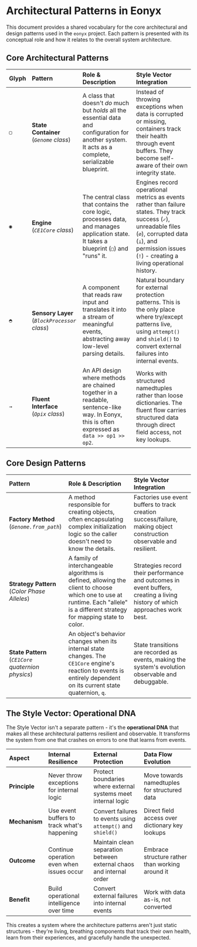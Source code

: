 # Architectural Patterns in Eonyx

This document provides a shared vocabulary for the core architectural and design patterns used in the `eonyx` project. Each pattern is presented with its conceptual role and how it relates to the overall system architecture.

## Core Architectural Patterns

| Glyph | Pattern | Role & Description | Style Vector Integration |
| :--- | :--- | :--- | :--- |
| `▢` | **State Container**<br>(_`Genome` class_) | A class that doesn't *do* much but *holds* all the essential data and configuration for another system. It acts as a complete, serializable blueprint. | Instead of throwing exceptions when data is corrupted or missing, containers track their health through event buffers. They become self-aware of their own integrity state. |
| `◉` | **Engine**<br>(_`CE1Core` class_) | The central class that contains the core logic, processes data, and manages application state. It takes a blueprint (`▢`) and "runs" it. | Engines record operational metrics as events rather than failure states. They track success (`✓`), unreadable files (`∅`), corrupted data (`⟂`), and permission issues (`!`) - creating a living operational history. |
| `◓` | **Sensory Layer**<br>(_`BlockProcessor` class_) | A component that reads raw input and translates it into a stream of meaningful events, abstracting away low-level parsing details. | Natural boundary for external protection patterns. This is the only place where try/except patterns live, using `attempt()` and `shield()` to convert external failures into internal events. |
| `→` | **Fluent Interface**<br>(_`Opix` class_) | An API design where methods are chained together in a readable, sentence-like way. In Eonyx, this is often expressed as `data >> op1 >> op2`. | Works with structured namedtuples rather than loose dictionaries. The fluent flow carries structured data through direct field access, not key lookups. |

## Core Design Patterns

| Pattern | Role & Description | Style Vector Integration |
| :--- | :--- | :--- |
| **Factory Method**<br>(_`Genome.from_path`_) | A method responsible for creating objects, often encapsulating complex initialization logic so the caller doesn't need to know the details. | Factories use event buffers to track creation success/failure, making object construction observable and resilient. |
| **Strategy Pattern**<br>(_Color Phase Alleles_) | A family of interchangeable algorithms is defined, allowing the client to choose which one to use at runtime. Each "allele" is a different strategy for mapping state to color. | Strategies record their performance and outcomes in event buffers, creating a living history of which approaches work best. |
| **State Pattern**<br>(_`CE1Core` quaternion physics_) | An object's behavior changes when its internal state changes. The `CE1Core` engine's reaction to events is entirely dependent on its current state quaternion, `q`. | State transitions are recorded as events, making the system's evolution observable and debuggable. |

## The Style Vector: Operational DNA

The Style Vector isn't a separate pattern - it's the **operational DNA** that makes all these architectural patterns resilient and observable. It transforms the system from one that crashes on errors to one that learns from events.

| Aspect | Internal Resilience | External Protection | Data Flow Evolution |
| :--- | :--- | :--- | :--- |
| **Principle** | Never throw exceptions for internal logic | Protect boundaries where external systems meet internal logic | Move towards namedtuples for structured data |
| **Mechanism** | Use event buffers to track what's happening | Convert failures to events using `attempt()` and `shield()` | Direct field access over dictionary key lookups |
| **Outcome** | Continue operation even when issues occur | Maintain clean separation between external chaos and internal order | Embrace structure rather than working around it |
| **Benefit** | Build operational intelligence over time | Convert external failures into internal events | Work with data as-is, not converted |

This creates a system where the architecture patterns aren't just static structures - they're living, breathing components that track their own health, learn from their experiences, and gracefully handle the unexpected.
